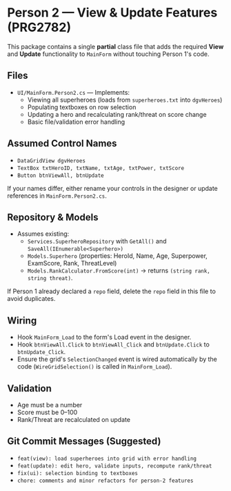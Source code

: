 
# Person 2 — View & Update Features (PRG2782)

This package contains a single **partial** class file that adds the required **View** and **Update** functionality to `MainForm` without touching Person 1's code.

## Files
- `UI/MainForm.Person2.cs` — Implements:
  - Viewing all superheroes (loads from `superheroes.txt` into `dgvHeroes`)
  - Populating textboxes on row selection
  - Updating a hero and recalculating rank/threat on score change
  - Basic file/validation error handling

## Assumed Control Names
- `DataGridView dgvHeroes`
- `TextBox txtHeroID, txtName, txtAge, txtPower, txtScore`
- `Button btnViewAll, btnUpdate`

If your names differ, either rename your controls in the designer or update references in `MainForm.Person2.cs`.

## Repository & Models
- Assumes existing:
  - `Services.SuperheroRepository` with `GetAll()` and `SaveAll(IEnumerable<Superhero>)`
  - `Models.Superhero` (properties: HeroId, Name, Age, Superpower, ExamScore, Rank, ThreatLevel)
  - `Models.RankCalculator.FromScore(int)` -> returns `(string rank, string threat)`.

If Person 1 already declared a `repo` field, delete the `repo` field in this file to avoid duplicates.

## Wiring
- Hook `MainForm_Load` to the form's Load event in the designer.
- Hook `btnViewAll.Click` to `btnViewAll_Click` and `btnUpdate.Click` to `btnUpdate_Click`.
- Ensure the grid's `SelectionChanged` event is wired automatically by the code (`WireGridSelection()` is called in `MainForm_Load`).

## Validation
- Age must be a number
- Score must be 0–100
- Rank/Threat are recalculated on update

## Git Commit Messages (Suggested)
- `feat(view): load superheroes into grid with error handling`
- `feat(update): edit hero, validate inputs, recompute rank/threat`
- `fix(ui): selection binding to textboxes`
- `chore: comments and minor refactors for person-2 features`
